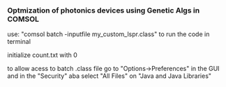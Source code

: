 ### Optmization of photonics devices using Genetic Algs in COMSOL

use: "comsol batch -inputfile my_custom_lspr.class" to run the code in terminal

initialize count.txt with 0

to allow acess to batch .class file go to "Options->Preferences" in the GUI and in the "Security" aba select "All Files" on "Java and Java Libraries"
